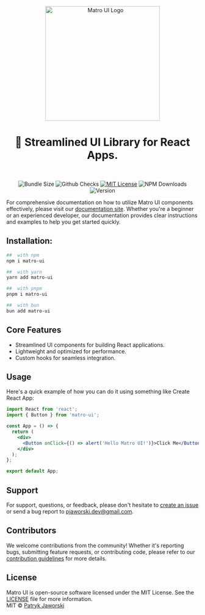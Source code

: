 <p align="center">
  <a href="https://github.com/gerwld/matro-ui">
    <img src="https://raw.githubusercontent.com/matro-ui/matro-ui.github.io/c42a098f42449012d9f1d46569ceb8ae38623ca8/static/img/logo_git.svg" alt="Matro UI Logo" width="300" />
  </a>
</p>
<h1 align="center">🐋 Streamlined UI Library for React Apps.</h1>
<br />
<p align="center">
  <img alt="Bundle Size" src="https://badgen.net/packagephobia/publish/matro-ui"/>
  <img alt="Github Checks" src="https://badgen.net/github/checks/nodejs/node"/>
  <a href="https://github.com/matro-ui/matro-ui/blob/main/license"><img alt="MIT License" src="https://img.shields.io/github/license/gerwld/matro-ui"/></a>
  <img alt="NPM Downloads" src="https://img.shields.io/npm/dm/matro-ui.svg?style=flat"/>
  <img alt="Version" src="https://badgen.net/npm/v/matro-ui" />
  <!-- <img alt="Github Stars" src="https://badgen.net/github/stars/gerwld/matro-ui" /> -->
</p>

For comprehensive documentation on how to utilize Matro UI components effectively, please visit our [documentation site](https://matro-ui.github.io/docs/intro). Whether you're a beginner or an experienced developer, our documentation provides clear instructions and examples to help you get started quickly.

## Installation:
```sh
##  with npm
npm i matro-ui

##  with yarn
yarn add matro-ui

##  with pnpm
pnpm i matro-ui

##  with bun
bun add matro-ui
```

## Core Features

- Streamlined UI components for building React applications.
- Lightweight and optimized for performance.
- Custom hooks for seamless integration.

## Usage
Here's a quick example of how you can do it using something like Create React App:

```jsx
import React from 'react';
import { Button } from 'matro-ui';

const App = () => {
  return (
    <div>
      <Button onClick={() => alert('Hello Matro UI!')}>Click Me</Button>
    </div>
  );
};

export default App;
```

## Support
For support, questions, or feedback, please don't hesitate to [create an issue](https://github.com/gerwld/matro-ui/issues/new) or send a bug report to [pjaworski.dev@gmail.com](pjaworski.dev@gmail.com).

## Contributors

We welcome contributions from the community! Whether it's reporting bugs, submitting feature requests, or contributing code, please refer to our [contribution guidelines](CONTRIBUTING.md) for more details.

## License

Matro UI is open-source software licensed under the MIT License. See the [LICENSE](LICENSE) file for more information.
<br/>
MIT © [Patryk Jaworski](https://github.com/gerwld)
